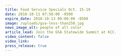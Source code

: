 ```yaml
---
title: Food Service Specials Oct. 15-19
date: 2018-10-11 07:58:00 -0500
expire_date: 2018-10-13 00:00:00 -0500
image: /uploads/gsa-less-than250.jpg
news_image_alt: people of all color
article_lead: Join the GSA Statewide Summit at KCC.
video_content: false
video_link:
press_release: true
---
```

